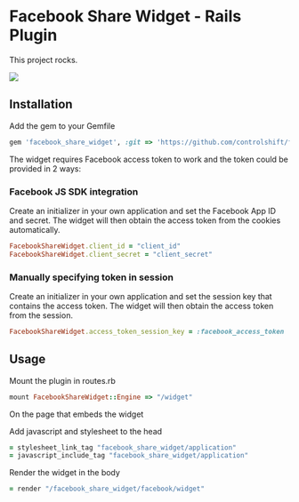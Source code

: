 # Facebook Share Widget - Rails Plugin

This project rocks.

![](http://f.cl.ly/items/1l2O1z3F141l1J473t1v/Screen%20Shot%202012-05-22%20at%2011.21.53%20AM.png)

## Installation

Add the gem to your Gemfile

```ruby
gem 'facebook_share_widget', :git => 'https://github.com/controlshift/facebook_share_widget_rails.git'
```

The widget requires Facebook access token to work and the token could be provided in 2 ways:

### Facebook JS SDK integration

Create an initializer in your own application and set the Facebook App ID and secret. The widget will then obtain the access token from the cookies automatically.

```ruby
FacebookShareWidget.client_id = "client_id"
FacebookShareWidget.client_secret = "client_secret"
```

### Manually specifying token in session

Create an initializer in your own application and set the session key that contains the access token. The widget will then obtain the access token from the session.

```ruby
FacebookShareWidget.access_token_session_key = :facebook_access_token
```

## Usage

Mount the plugin in routes.rb

```ruby
mount FacebookShareWidget::Engine => "/widget"
```

On the page that embeds the widget

Add javascript and stylesheet to the head

```ruby
= stylesheet_link_tag "facebook_share_widget/application"
= javascript_include_tag "facebook_share_widget/application"
```
  
Render the widget in the body

```ruby
= render "/facebook_share_widget/facebook/widget"
```